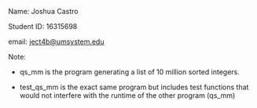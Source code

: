 Name: Joshua Castro

Student ID: 16315698

email: ject4b@umsystem.edu

Note: 

- qs_mm is the program generating a list of 10 million sorted integers.

- test_qs_mm is the exact same program but includes test functions that would not interfere with the runtime of the other program (qs_mm)

